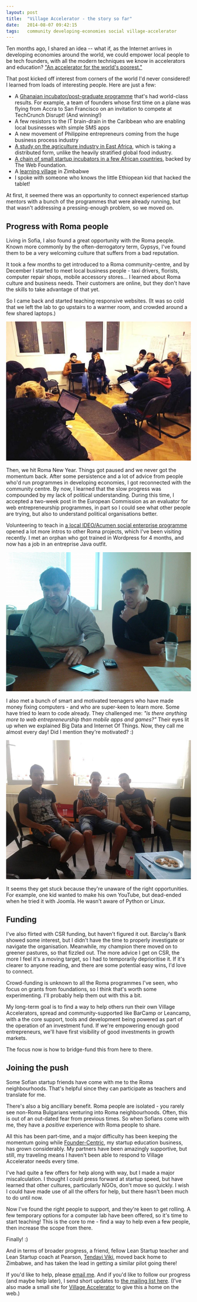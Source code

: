 ```yaml
---
layout: post
title:  "Village Accelerator - the story so far"
date:   2014-08-07 09:42:15
tags:   community developing-economies social village-accelerator
---
```


Ten months ago, I shared an idea -- what if, as the Internet arrives in developing economies around the world, we could empower local people to be tech founders, with all the modern techniques we know in accelerators and education? ["An accelerator for the world's poorest."](https://medium.com/@SaintSal/a-startup-accelerator-for-the-worlds-poorest-ca9a1a6c9da0)

That post kicked off interest from corners of the world I'd never considered! I learned from loads of interesting people.  Here are just a few:

* A [Ghanaian incubator/post-graduate programme](http://meltwater.org) that's had world-class results. For example, a team of founders whose first time on a plane was flying from Accra to San Francisco on an invitation to compete at TechCrunch Disrupt! (And winning!)
* A few resistors to the IT brain-drain in the Caribbean who are enabling local businesses with simple SMS apps
* A new movement of Philippine entrepreneurs coming from the huge business process industry
* [A study on the agriculture industry in East Africa](http://valuechaingeneration.wordpress.com/2013/06/07/reaching-rural-communities-in-emerging-markets-ecosystems-people-and-pipelines/), which is taking a distributed form, unlike the heavily stratified global food industry.
* [A chain of small startup incubators in a few African countries](http://webfoundation.org/2011/07/mlab-east-africa-is-go-and-lots-happened-already/), backed by The Web Foundation.
* A [learning village](http://kufunda.org/) in Zimbabwe
* I spoke with someone who knows the little Ethiopean kid that hacked the tablet!

At first, it seemed there was an opportunity to connect experienced startup mentors with a bunch of the programmes that were already running, but that wasn't addressing a pressing-enough problem, so we moved on.

## Progress with Roma people

Living in Sofia, I also found a great opportunity with the Roma people. Known more commonly by the often-derrogatory term, Gypsys, I've found them to be a very welcoming culture that suffers from a bad reputation.

It took a few months to get introduced to a Roma community-centre, and by December I started to meet local business people - taxi drivers, florists, computer repair shops, mobile accessory stores... I learned about Roma culture and business needs. Their customers are online, but they don't have the skills to take advantage of that yet.

So I came back and  started teaching responsive websites.  (It was so cold that we left the lab to go upstairs to a warmer room, and crowded around a few shared laptops.) 

![Making mobile websites.](/content/images/2014/Aug/ls5mmq10w2jwu2ywsaz5.jpg)

Then, we hit Roma New Year. Things got paused and we never got the momentum back. After some persistence and a lot of advice from people who'd run programmes in developing economies, I got reconnected with the community centre. By now, I learned that the slow progress was compounded by my lack of political understanding. During this time, I accepted a two-week post in the European Commission as an evaluator  for web entrepreneurship programmes, in part so I could see what other people are trying, but also to understand political organisations better.

Volunteering to teach in [a local IDEO/Acumen social enterprise programme](http://plusacumen.org/courses/hcd-for-social-innovation/) opened a lot more intros to other Roma projects, which I've been visiting recently.  I met an orphan who got trained in Wordpress for 4 months, and now has a job in an entreprise Java outfit. 

![Vesko's first client presentation, after 2 weeks on the job.](/content/images/2014/Aug/10450150_10154478363420604_8094576629442721284_n.jpg)

I also met a bunch of smart and motivated teenagers who have made money fixing computers - and who are super-keen to learn more. Some have tried to learn to code already. They challenged me: *"is there anything more to web entrepreneurship than mobile apps and games?"* Their eyes lit up when we explained Big Data and Internet Of Things.  Now, they call me almost every day!  Did I mention they're motivated? :)

![Roma techie kids.](/content/images/2014/Aug/10325312_10154467192920604_3945654255852789680_n.jpg)

It seems they get stuck because they're unaware of the right opportunities. For example, one kid wanted to make his own YouTube, but dead-ended when he tried it with Joomla. He wasn't aware of Python or Linux.

## Funding 
I've also flirted with CSR funding, but haven't figured it out. Barclay's Bank showed some interest, but I didn't have the time to properly investigate or navigate the organisation. Meanwhile, my champion there moved on to greener pastures, so that fizzled out. The more advice I get on CSR, the more I feel it's a moving target, so I had to temporarily deprioritise it. If it's clearer to anyone reading, and there are some potential easy wins, I'd love to connect.

Crowd-funding is unknown to all the Roma programmes I've seen, who focus on grants from foundations, so I think that's worth some experimenting. I'll probably help them out with this a bit.

My long-term goal is to find a way to help others run their own Village Accelerators, spread and community-supported like BarCamp or Leancamp, with a the core support, tools and development being powered as part of the operation of an investment fund.  If we're empowering enough good entrepreneurs, we'll have first visibility of good investments in growth markets. 

The focus now is how to bridge-fund this from here to there.

## Joining the push
Some Sofian startup friends have come with me to the Roma neighbourhoods. That's helpful since they can participate as teachers and translate for me.  

There's also a big ancilliary benefit. Roma people are isolated - you rarely see non-Roma Bulgarians venturing into Roma neighbourhoods. Often, this is out of an out-dated fear from previous times. So when Sofians come with me, they have a *positive* experience with Roma people to share.

All this has been part-time, and a major difficulty has been keeping the momentum going while [Founder-Centric](http://www.foundercentric.com), my startup education business, has grown considerably. My partners have been amazingly supportive, but still, my traveling means I haven't been able to respond to Village Accelerator needs every time.

I've had quite a few offers for help along with way, but I made a major miscalculation. I thought I could press forward at startup speed, but have learned that other cultures, particularly NGOs, don't move so quickly. I wish I could have made use of all the offers for help, but there hasn't been much to do until now.

Now I've found the right people to support, and they're keen to get rolling. A few temporary options for a computer lab have been offered, so it's time to start teaching! This is the core to me - find a way to help even a few people, then increase the scope from there.

Finally! :)

And in terms of broader progress, a friend, fellow Lean Startup teacher and Lean Startup coach at Pearson, [Tendayi Viki](http://twitter.com/tendayiviki), moved back home to Zimbabwe, and has taken the lead in getting a similar pilot going there!

If you'd like to help, please [email me](http://www.salimvirani.com).  And if you'd like to follow our progress (and maybe help later), I send short updates to [the mailing list here](http://saintsal.us4.list-manage1.com/subscribe?u=cd94a6d414d0d34e19cdcf5bd&id=25a778a8cf).  (I've also made a small site for [Village Accelerator](http://villageaccelerator.org) to give this a home on the web.)

